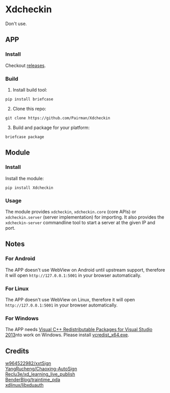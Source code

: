 # Xdcheckin
Don't use.

## APP
### Install
Checkout [releases](https://github.com/Pairman/Xdcheckin/releases/).

### Build
1. Install build tool:
```
pip install briefcase
```

2. Clone this repo:
```
git clone https://github.com/Pairman/Xdcheckin
```

3. Build and package for your platform:
```
briefcase package
```

## Module
### Install
Install the module:
```
pip install Xdcheckin
```

### Usage
The module provides ```xdcheckin```, ```xdcheckin.core``` (core APIs) or ```xdcheckin.server``` (server implementation) for importing. It also provides the ```xdcheckin-server``` commandline tool to start a server at the given IP and port.

## Notes
### For Android
The APP doesn't use WebView on Android until upstream support, therefore it will open ```http://127.0.0.1:5001``` in your browser automatically.

### For Linux
The APP doesn't use WebView on Linux, therefore it will open ```http://127.0.0.1:5001``` in your browser automatically.

### For Windows
The APP needs [Visual C++ Redistributable Packages for Visual Studio 2013](https://www.microsoft.com/en-US/download/details.aspx?id=40784)nto work on Windows. Please install [vcredist_x64.exe](https://download.microsoft.com/download/c/c/2/cc2df5f8-4454-44b4-802d-5ea68d086676/vcredist_x64.exe).

## Credits
[w964522982/xxtSign](https://github.com/w964522982/xxtSign) <br>
[YangRucheng/Chaoxing-AutoSign](https://github.com/YangRucheng/Chaoxing-AutoSign) <br>
[Reclu3e/xd_learning_live_publish](https://github.com/Reclu3e/xd_learning_live_publish) <br>
[BenderBlog/traintime_pda](https://github.com/BenderBlog/traintime_pda) <br>
[xdlinux/libxduauth](https://github.com/xdlinux/libxduauth)

